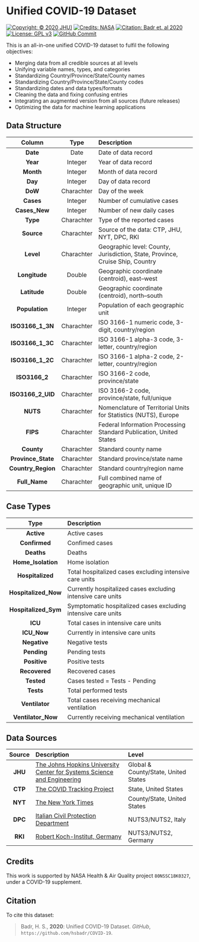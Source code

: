 # Unified COVID-19 Dataset
[![Copyright: © 2020 JHU)](https://img.shields.io/badge/Copyright-%C2%A9%202020%20JHU-blue.svg)](https://pages.jh.edu/~hbadr1)
[![Credits: NASA](https://img.shields.io/badge/Credits-NASA-blue.svg)](#Credits)
[![Citation: Badr et. al 2020](https://img.shields.io/badge/Citation-Badr%20et%20al.%202020-blue.svg)](#Citation)
[![License: GPL v3](https://img.shields.io/badge/License-GPLv3-blue.svg)](https://www.gnu.org/licenses/gpl-3.0)
[![GitHub Commit](https://img.shields.io/github/last-commit/hsbadr/COVID-19)](https://github.com/hsbadr/COVID-19/commits/master)

This is an all-in-one unified COVID-19 dataset to fulfil the following objectives:
  * Merging data from all credible sources at all levels
  * Unifying variable names, types, and categories
  * Standardizing Country/Province/State/County names
  * Standardizing Country/Province/State/County codes
  * Standardizing dates and data types/formats
  * Cleaning the data and fixing confusing entries
  * Integrating an augmented version from all sources (future releases)
  * Optimizing the data for machine learning applications

## Data Structure

|     Column         |    Type    |              Description             |
|:------------------:|:----------:|:------------------------------------|
| **Date**           | Date       | Date of data record |
| **Year**           | Integer    | Year of data record |
| **Month**          | Integer    | Month of data record |
| **Day**            | Integer    | Day of data record |
| **DoW**            | Charachter | Day of the week |
| **Cases**          | Integer    | Number of cumulative cases |
| **Cases_New**      | Integer    | Number of new daily cases |
| **Type**           | Charachter | Type of the reported cases |
| **Source**         | Charachter | Source of the data: CTP, JHU, NYT, DPC, RKI |
| **Level**          | Charachter | Geographic level: County, Jurisdiction, State, Province, Cruise Ship, Country |
| **Longitude**      | Double     | Geographic coordinate (centroid), east–west |
| **Latitude**       | Double     | Geographic coordinate (centroid), north–south |
| **Population**     | Integer    | Population of each geographic unit |
| **ISO3166_1_3N**   | Charachter | ISO 3166-1 numeric code, 3-digit, country/region |
| **ISO3166_1_3C**   | Charachter | ISO 3166-1 alpha-3 code, 3-letter, country/region |
| **ISO3166_1_2C**   | Charachter | ISO 3166-1 alpha-2 code, 2-letter, country/region |
| **ISO3166_2**      | Charachter | ISO 3166-2 code, province/state |
| **ISO3166_2_UID**  | Charachter | ISO 3166-2 code, province/state, full/unique |
| **NUTS**           | Charachter | Nomenclature of Territorial Units for Statistics (NUTS), Europe |
| **FIPS**           | Charachter | Federal Information Processing Standard Publication, United States |
| **County**         | Charachter | Standard county name |
| **Province_State** | Charachter | Standard province/state name |
| **Country_Region** | Charachter | Standard country/region name |
| **Full_Name**      | Charachter | Full combined name of geographic unit, unique ID |

## Case Types

|        Type          |    Description   |
|:--------------------:|:-----------------|
| **Active**           | Active cases |
| **Confirmed**        | Confimed cases |
| **Deaths**           | Deaths |
| **Home_Isolation**   | Home isolation |
| **Hospitalized**     | Total hospitalized cases excluding intensive care units |
| **Hospitalized_Now** | Currently hospitalized cases excluding intensive care units |
| **Hospitalized_Sym** | Symptomatic hospitalized cases excluding intensive care units |
| **ICU**              | Total cases in intensive care units |
| **ICU_Now**          | Currently in intensive care units |
| **Negative**         | Negative tests |
| **Pending**          | Pending tests |
| **Positive**         | Positive tests |
| **Recovered**        | Recovered cases |
| **Tested**           | Cases tested = Tests - Pending |
| **Tests**            | Total performed tests |
| **Ventilator**       | Total cases receiving mechanical ventilation |
| **Ventilator_Now**   | Currently receiving mechanical ventilation |


## Data Sources

| Source  |    Description   |    Level    |
|:-------:|:-----------------|:------------|
| **JHU** | [The Johns Hopkins University Center for Systems Science and Engineering](https://github.com/CSSEGISandData/COVID-19) | Global & County/State, United States |
| **CTP** | [The COVID Tracking Project](https://covidtracking.com) | State, United States |
| **NYT** | [The New York Times](https://github.com/nytimes/covid-19-data) | County/State, United States |
| **DPC** | [Italian Civil Protection Department](https://github.com/pcm-dpc/COVID-19) | NUTS3/NUTS2, Italy |
| **RKI** | [Robert Koch-Institut, Germany](https://npgeo-corona-npgeo-de.hub.arcgis.com/datasets/dd4580c810204019a7b8eb3e0b329dd6_0) | NUTS3/NUTS2, Germany |

## Credits

This work is supported by NASA Health & Air Quality project `80NSSC18K0327`, under a COVID-19 supplement.

## Citation

To cite this dataset:

> Badr, H. S., **2020**: Unified COVID-19 Dataset. _GitHub_, `https://github.com/hsbadr/COVID-19`.
